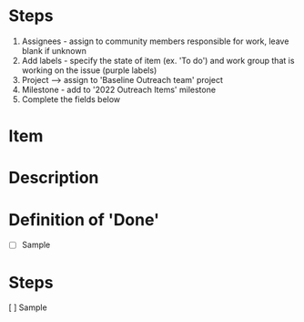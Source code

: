 # Steps
1. Assignees - assign to community members responsible for work, leave blank if unknown
2. Add labels -  specify the state of item (ex. 'To do') and work group that is working on the issue (purple labels)
3. Project --> assign to 'Baseline Outreach team' project
4. Milestone - add to '2022 Outreach Items' milestone
5. Complete the fields below

<!--- Issue comments will be used for logging updates and labels will be used for tracking status and work group responsible for current stage -->

# Item
<!--- Few words to describe work item-->

# Description 
<!--- Detailed description of work item-->

# Definition of 'Done'
<!--- Criteria for completing item -->
- [ ] Sample

# Steps
<!--- Describe steps for competing this item -->
[ ] Sample
